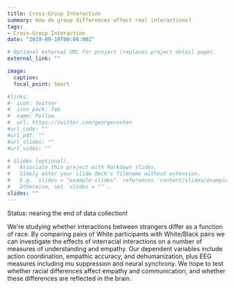 ```yaml
---
title: Cross-Group Interaction
summary: How do group differences affect real interactions?
tags:
- Cross-Group Interaction
date: "2019-09-19T00:00:00Z"

# Optional external URL for project (replaces project detail page).
external_link: ""

image:
  caption: 
  focal_point: Smart

#links:
#- icon: twitter
#  icon_pack: fab
#  name: Follow
#  url: https://twitter.com/georgecushen
#url_code: ""
#url_pdf: ""
#url_slides: ""
#url_video: ""

# Slides (optional).
#   Associate this project with Markdown slides.
#   Simply enter your slide deck's filename without extension.
#   E.g. `slides = "example-slides"` references `content/slides/example-slides.md`.
#   Otherwise, set `slides = ""`.
slides: ""
---
```


Status: nearing the end of data collection!

We're studying whether interactions between strangers differ as a function of race. By comparing pairs of White participants with White/Black pairs we can investigate the effects of interracial interactions on a number of measures of understanding and empathy. Our dependent variables include action coordination, empathic accuracy, and dehumanization, plus EEG measures including mu suppression and neural synchrony. We hope to test whether racial differences affect empathy and communication, and whether these differences are reflected in the brain.


